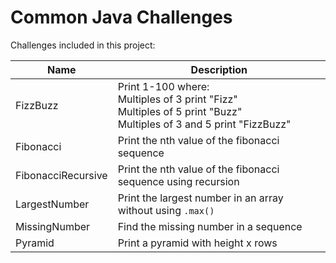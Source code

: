 # Common Java Challenges


Challenges included in this project:


| Name               | Description                                                                                                                    |
| ------------------ | ------------------------------------------------------------------------------------------------------------------------------ |
| FizzBuzz           | Print 1-100 where:<br/>Multiples of 3 print "Fizz"<br />Multiples of 5 print "Buzz"<br />Multiples of 3 and 5 print "FizzBuzz" |
| Fibonacci          | Print the nth value of the fibonacci sequence                                                                                  |
| FibonacciRecursive | Print the nth value of the fibonacci sequence using recursion                                                                  |
| LargestNumber      | Print the largest number in an array without using `.max()` |
| MissingNumber      | Find the missing number in a sequence |
| Pyramid            | Print a pyramid with height x rows |